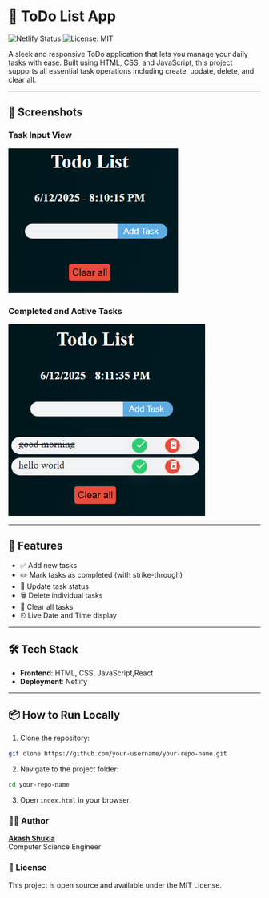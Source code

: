 # 📝 ToDo List App

![Netlify Status](https://img.shields.io/badge/Netlify-Deployed-brightgreen?style=for-the-badge&logo=netlify)
![License: MIT](https://img.shields.io/badge/License-MIT-yellow.svg?style=for-the-badge)

A sleek and responsive ToDo application that lets you manage your daily tasks with ease. Built using HTML, CSS, and JavaScript, this project supports all essential task operations including create, update, delete, and clear all.


---

## 📸 Screenshots

### Task Input View
![Task Input](./todosc1.PNG)

### Completed and Active Tasks
![Task List](./todosc2.PNG)

---

## 🚀 Features

- ✅ Add new tasks
- ✏️ Mark tasks as completed (with strike-through)
- 🔄 Update task status
- 🗑️ Delete individual tasks
- 🧹 Clear all tasks
- ⏰ Live Date and Time display

---

## 🛠️ Tech Stack

- **Frontend**: HTML, CSS, JavaScript,React
- **Deployment**: Netlify

---

## 📦 How to Run Locally

1. Clone the repository:
```bash
git clone https://github.com/your-username/your-repo-name.git
```

2. Navigate to the project folder:
```bash
cd your-repo-name
```

3. Open `index.html` in your browser.

### 🙋‍♂️  Author
**[Akash Shukla](https://github.com/dev007-sudo)**  
Computer Science Engineer


### 🧾 License
This project is open source and available under the MIT License.
